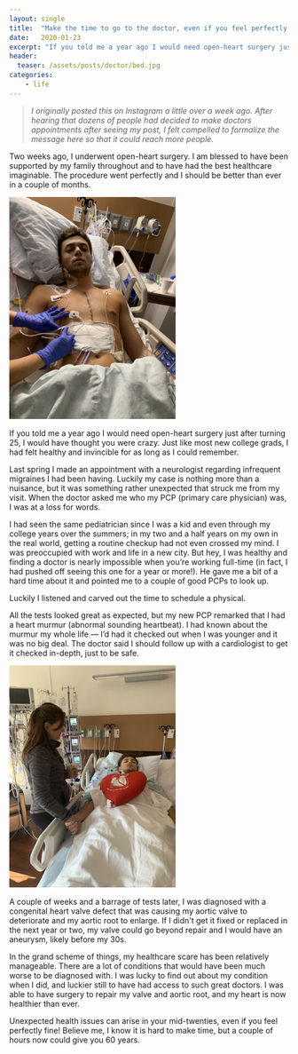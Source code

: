 ```yaml
---
layout: single
title:  "Make the time to go to the doctor, even if you feel perfectly healthy!"
date:   2020-01-23
excerpt: "If you told me a year ago I would need open-heart surgery just after turning 25, I would have thought you were crazy. Just like most new college grads, I had felt healthy and invincible for as long as I could remember."
header:
  teaser: /assets/posts/doctor/bed.jpg
categories:
    - life
---
```


> *I originally posted this on Instagram a little over a week ago.  After hearing that dozens of people had decided to make doctors appointments after seeing my post, I felt compelled to formalize the message here so that it could reach more people.*

Two weeks ago, I underwent open-heart surgery. I am blessed to have been supported by my family throughout and to have had the best healthcare imaginable. The procedure went perfectly and I should be better than ever in a couple of months.

<img class="align-right" src="/assets/posts/doctor/scar.jpg" style="max-width:300px">

If you told me a year ago I would need open-heart surgery just after turning 25, I would have thought you were crazy. Just like most new college grads, I had felt healthy and invincible for as long as I could remember.

Last spring I made an appointment with a neurologist regarding infrequent migraines I had been having.  Luckily my case is nothing more than a nuisance, but it was something rather unexpected that struck me from my visit.  When the doctor asked me who my PCP (primary care physician) was, I was at a loss for words.

I had seen the same pediatrician since I was a kid and even through my college years over the summers; in my two and a half years on my own in the real world, getting a routine checkup had not even crossed my mind. I was preoccupied with work and life in a new city. But hey, I was healthy and finding a doctor is nearly impossible when you’re working full-time (in fact, I had pushed off seeing this one for a year or more!).  He gave me a bit of a hard time about it and pointed me to a couple of good PCPs to look up.

Luckily I listened and carved out the time to schedule a physical.

All the tests looked great as expected, but my new PCP remarked that I had a heart murmur (abnormal sounding heartbeat). I had known about the murmur my whole life — I’d had it checked out when I was younger and it was no big deal. The doctor said I should follow up with a cardiologist to get it checked in-depth, just to be safe.

<img class="align-left" src="/assets/posts/doctor/bed.jpg" style="max-width:300px">

A couple of weeks and a barrage of tests later, I was diagnosed with a congenital heart valve defect that was causing my aortic valve to deteriorate and my aortic root to enlarge. If I didn't get it fixed or replaced in the next year or two, my valve could go beyond repair and I would have an aneurysm, likely before my 30s.

In the grand scheme of things, my healthcare scare has been relatively manageable.  There are a lot of conditions that would have been much worse to be diagnosed with. I was lucky to find out about my condition when I did, and luckier still to have had access to such great doctors. I was able to have surgery to repair my valve and aortic root, and my heart is now healthier than ever.

Unexpected health issues can arise in your mid-twenties, even if you feel perfectly fine! Believe me, I know it is hard to make time, but a couple of hours now could give you 60 years.